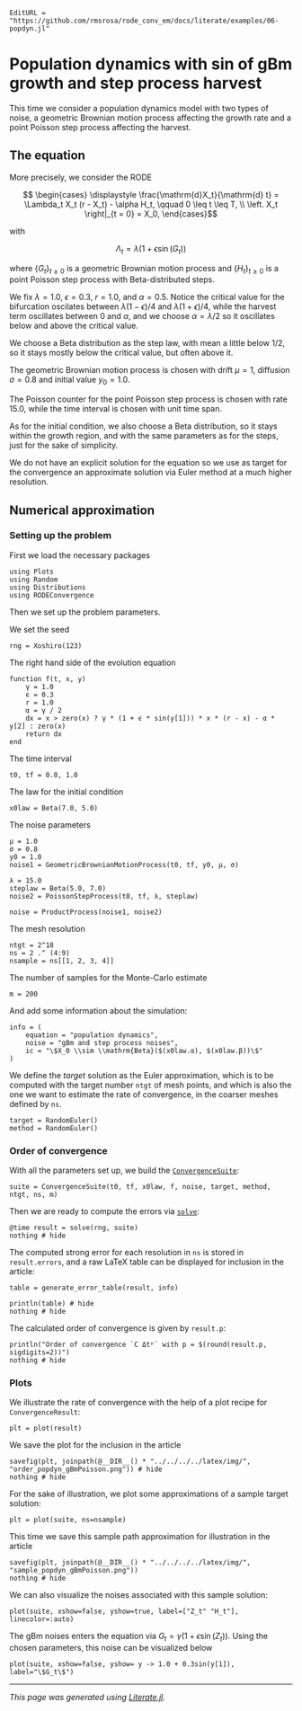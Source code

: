 ```@meta
EditURL = "https://github.com/rmsrosa/rode_conv_em/docs/literate/examples/06-popdyn.jl"
```

# Population dynamics with sin of gBm growth and step process harvest

This time we consider a population dynamics model with two types of noise, a geometric Brownian motion process affecting the growth rate and a point Poisson step process affecting the harvest.

## The equation

More precisely, we consider the RODE
```math
  \begin{cases}
    \displaystyle \frac{\mathrm{d}X_t}{\mathrm{d} t} = \Lambda_t X_t (r - X_t) - \alpha H_t, \qquad 0 \leq t \leq T, \\
  \left. X_t \right|_{t = 0} = X_0,
  \end{cases}
```
with
```math
  \Lambda_t = \lambda(1 + \epsilon\sin(G_t))
```
where $\{G_t\}_{t\geq 0}$ is a geometric Brownian motion process and $\{H_t\}_{t \geq 0}$ is a point Poisson step process with Beta-distributed steps.

We fix $\lambda = 1.0$, $\epsilon = 0.3$, $r = 1.0$, and $\alpha = 0.5$. Notice the critical value for the bifurcation oscilates between $\lambda (1 - \epsilon) / 4$ and $\lambda (1 + \epsilon) / 4$, while the harvest term oscillates between 0 and $\alpha$, and we choose $\alpha = \lambda / 2$ so it oscillates below and above the critical value.

We choose a Beta distribution as the step law, with mean a little below $1/2$, so it stays mostly below the critical value, but often above it.

The geometric Brownian motion process is chosen with drift $\mu = 1$, diffusion $\sigma = 0.8$ and initial value $y_0 = 1.0$.

The Poisson counter for the point Poisson step process is chosen with rate 15.0, while the time interval is chosen with unit time span.

As for the initial condition, we also choose a Beta distribution, so it stays within the growth region, and with the same parameters as for the steps, just for the sake of simplicity.

We do not have an explicit solution for the equation so we use as target for the convergence an approximate solution via Euler method at a much higher resolution.

## Numerical approximation

### Setting up the problem

First we load the necessary packages

````@example 06-popdyn
using Plots
using Random
using Distributions
using RODEConvergence
````

Then we set up the problem parameters.

We set the seed

````@example 06-popdyn
rng = Xoshiro(123)
````

The right hand side of the evolution equation

````@example 06-popdyn
function f(t, x, y)
    γ = 1.0
    ϵ = 0.3
    r = 1.0
    α = γ / 2
    dx = x > zero(x) ? γ * (1 + ϵ * sin(y[1])) * x * (r - x) - α * y[2] : zero(x)
    return dx
end
````

The time interval

````@example 06-popdyn
t0, tf = 0.0, 1.0
````

The law for the initial condition

````@example 06-popdyn
x0law = Beta(7.0, 5.0)
````

The noise parameters

````@example 06-popdyn
μ = 1.0
σ = 0.8
y0 = 1.0
noise1 = GeometricBrownianMotionProcess(t0, tf, y0, μ, σ)

λ = 15.0
steplaw = Beta(5.0, 7.0)
noise2 = PoissonStepProcess(t0, tf, λ, steplaw)

noise = ProductProcess(noise1, noise2)
````

The mesh resolution

````@example 06-popdyn
ntgt = 2^18
ns = 2 .^ (4:9)
nsample = ns[[1, 2, 3, 4]]
````

The number of samples for the Monte-Carlo estimate

````@example 06-popdyn
m = 200
````

And add some information about the simulation:

````@example 06-popdyn
info = (
    equation = "population dynamics",
    noise = "gBm and step process noises",
    ic = "\$X_0 \\sim \\mathrm{Beta}($(x0law.α), $(x0law.β))\$"
)
````

We define the *target* solution as the Euler approximation, which is to be computed with the target number `ntgt` of mesh points, and which is also the one we want to estimate the rate of convergence, in the coarser meshes defined by `ns`.

````@example 06-popdyn
target = RandomEuler()
method = RandomEuler()
````

### Order of convergence

With all the parameters set up, we build the [`ConvergenceSuite`](@ref):

````@example 06-popdyn
suite = ConvergenceSuite(t0, tf, x0law, f, noise, target, method, ntgt, ns, m)
````

Then we are ready to compute the errors via [`solve`](@ref):

````@example 06-popdyn
@time result = solve(rng, suite)
nothing # hide
````

The computed strong error for each resolution in `ns` is stored in `result.errors`, and a raw LaTeX table can be displayed for inclusion in the article:

````@example 06-popdyn
table = generate_error_table(result, info)

println(table) # hide
nothing # hide
````

The calculated order of convergence is given by `result.p`:

````@example 06-popdyn
println("Order of convergence `C Δtᵖ` with p = $(round(result.p, sigdigits=2))")
nothing # hide
````

### Plots

We illustrate the rate of convergence with the help of a plot recipe for `ConvergenceResult`:

````@example 06-popdyn
plt = plot(result)
````

We save the plot for the inclusion in the article

````@example 06-popdyn
savefig(plt, joinpath(@__DIR__() * "../../../../latex/img/", "order_popdyn_gBmPoisson.png")) # hide
nothing # hide
````

For the sake of illustration, we plot some approximations of a sample target solution:

````@example 06-popdyn
plt = plot(suite, ns=nsample)
````

This time we save this sample path approximation for illustration in the article

````@example 06-popdyn
savefig(plt, joinpath(@__DIR__() * "../../../../latex/img/", "sample_popdyn_gBmPoisson.png"))
nothing # hide
````

We can also visualize the noises associated with this sample solution:

````@example 06-popdyn
plot(suite, xshow=false, yshow=true, label=["Z_t" "H_t"], linecolor=:auto)
````

The gBm noises enters the equation via $G_t = \gamma(1 + \epsilon\sin(Z_t))$. Using the chosen parameters, this noise can be visualized below

````@example 06-popdyn
plot(suite, xshow=false, yshow= y -> 1.0 + 0.3sin(y[1]), label="\$G_t\$")
````

---

*This page was generated using [Literate.jl](https://github.com/fredrikekre/Literate.jl).*

